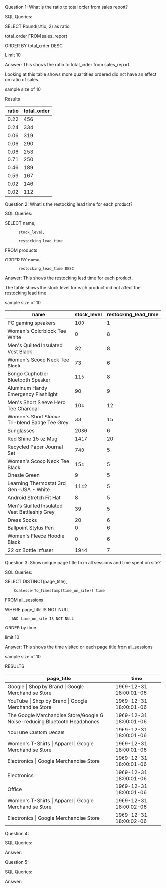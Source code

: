 Question 1: What is the ratio to total order from sales report?

SQL Queries: 

SELECT Round(ratio, 2) as ratio, 

total_order FROM sales_report

ORDER BY total_order DESC

Limit 10

Answer: 
This shows the ratio to total_order from sales_report.

Looking at this table shows more quantities ordered did not have an effect on ratio of sales.

sample size of 10

Results

|ratio              |total_order|
|-------------------|-----------|
|0.22               |456        |
|0.24               |334        |
|0.06               |319        |
|0.06               |290        |
|0.06               |253        |
|0.71               |250        |
|0.46               |189        |
|0.59               |167        |
|0.02               |146        |
|0.02               |112        |






Question 2: What is the restocking lead time for each product?

SQL Queries: 

  SELECT  name,  
  
          stock_level, 
          
          restocking_lead_time 
          
  FROM products

  ORDER BY name, 
  
          restocking_lead_time DESC

Answer:
This shows the restocking lead time for each product.

The table shows the stock level for each product did not affect the restocking lead time

sample size of 10


|name                                               |stock_level|restocking_lead_time|
|---------------------------------------------------|-----------|--------------------|
|PC gaming speakers                                 |100        |1                   |
| Women's Colorblock Tee White                      |0          |8                   |
| Men's Quilted Insulated Vest Black                |32         |8                   |
| Women's Scoop Neck Tee Black                      |73         |6                   |
| Bongo Cupholder Bluetooth Speaker                 |115        |8                   |
|Aluminum Handy Emergency Flashlight                |90         |9                   |
| Men's Short Sleeve Hero Tee Charcoal              |104        |12                  |
| Women's Short Sleeve Tri-blend Badge Tee Grey     |33         |15                  |
| Sunglasses                                        |2086       |6                   |
|Red Shine 15 oz Mug                                |1417       |20                  |
|Recycled Paper Journal Set                         |740        |5                   |
| Women's Scoop Neck Tee Black                      |154        |5                   |
| Onesie Green                                      |9          |5                   |
| Learning Thermostat 3rd Gen-USA - White           |1142       |5                   |
|Android Stretch Fit Hat                            |8          |5                   |
| Men's Quilted Insulated Vest Battleship Grey      |39         |5                   |
| Dress Socks                                       |20         |6                   |
|Ballpoint Stylus Pen                               |0          |6                   |
| Women's Fleece Hoodie Black                       |0          |6                   |
|22 oz  Bottle Infuser                              |1944       |7                   |




Question 3: Show unique page title from all sessions and time spent on site?

SQL Queries: 

SELECT  DISTINCT(page_title), 

        Coalesce(To_Timestamp(time_on_site)) time 

FROM all_sessions

WHERE page_title IS NOT NULL 

       AND time_on_site IS NOT NULL
      
ORDER by time 

limit 10


Answer: 
This shows the time visited on each page title from all_sessions

sample size of 10

RESULTS

|page_title                                         |time |
|---------------------------------------------------|-----|
|Google &#124; Shop by Brand &#124; Google Merchandise Store  |1969-12-31 18:00:01-06|
|YouTube &#124; Shop by Brand &#124; Google Merchandise Store |1969-12-31 18:00:01-06|
|The Google Merchandise Store/Google G Noise-reducing Bluetooth Headphones|1969-12-31 18:00:01-06|
|YouTube Custom Decals                              |1969-12-31 18:00:01-06|
|Women's T-Shirts &#124; Apparel &#124; Google Merchandise Store|1969-12-31 18:00:01-06|
|Electronics &#124; Google Merchandise Store             |1969-12-31 18:00:01-06|
|Electronics                                        |1969-12-31 18:00:01-06|
|Office                                             |1969-12-31 18:00:01-06|
|Women's T-Shirts &#124; Apparel &#124; Google Merchandise Store|1969-12-31 18:00:02-06|
|Electronics &#124; Google Merchandise Store             |1969-12-31 18:00:02-06|







Question 4: 

SQL Queries:

Answer:



Question 5: 

SQL Queries:

Answer:
